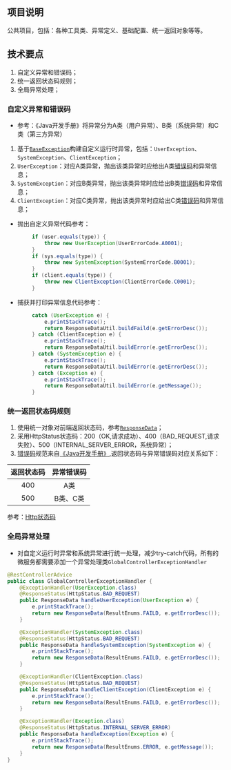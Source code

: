 ## 项目说明
公共项目，包括：各种工具类、异常定义、基础配置、统一返回对象等等。

## 技术要点
1. 自定义异常和错误码；
2. 统一返回状态码规则；
3. 全局异常处理；

### 自定义异常和错误码
* 参考：《Java开发手册》将异常分为A类（用户异常）、B类（系统异常）和C类（第三方异常）
1. 基于[`BaseException`](src/main/java/com/ylwq/scaffold/common/exception/BaseException.java)构建自定义运行时异常，包括：`UserException`、`SystemException`、`ClientException`；
2. `UserException`：对应A类异常，抛出该类异常时应给出A类[错误码](src/main/resources/error_code.properties)和异常信息；
3. `SystemException`：对应B类异常，抛出该类异常时应给出B类[错误码](src/main/resources/error_code.properties)和异常信息；
4. `ClientException`：对应C类异常，抛出该类异常时应给出C类[错误码](src/main/resources/error_code.properties)和异常信息；
* 抛出自定义异常代码参考：
```java
        if (user.equals(type)) {
            throw new UserException(UserErrorCode.A0001);
        }
        if (sys.equals(type)) {
            throw new SystemException(SystemErrorCode.B0001);
        }
        if (client.equals(type)) {
            throw new ClientException(ClientErrorCode.C0001);
        }
```
* 捕获并打印异常信息代码参考：
```java
        catch (UserException e) {
            e.printStackTrace();
            return ResponseDataUtil.buildFaild(e.getErrorDesc());
        } catch (ClientException e) {
            e.printStackTrace();
            return ResponseDataUtil.buildError(e.getErrorDesc());
        } catch (SystemException e) {
            e.printStackTrace();
            return ResponseDataUtil.buildError(e.getErrorDesc());
        } catch (Exception e) {
            e.printStackTrace();
            return ResponseDataUtil.buildError(e.getMessage());
        }
```

### 统一返回状态码规则
1. 使用统一对象对前端返回状态码，参考[`ResponseData`](src/main/java/com/ylwq/scaffold/common/vo/ResponseData.java)；
2. 采用HttpStatus状态码：200（OK,请求成功）、400（BAD_REQUEST,请求失败）、500（INTERNAL_SERVER_ERROR，系统异常）；
3. [错误码](src/main/resources/error_code.properties)规范来自[《Java开发手册》](../resource/pdf/Java开发手册-嵩山版.pdf),返回状态码与异常错误码对应关系如下：

| 返回状态码 | 异常错误码 |
| :--------: | :--------: |
|    400     |    A类     |
|    500     |  B类、C类  |
参考：[Http状态码](https://www.runoob.com/http/http-status-codes.html)

### 全局异常处理
* 对自定义运行时异常和系统异常进行统一处理，减少try-catch代码，所有的微服务都需要添加一个异常处理类`GlobalControllerExceptionHandler`
```java
@RestControllerAdvice
public class GlobalControllerExceptionHandler {
    @ExceptionHandler(UserException.class)
    @ResponseStatus(HttpStatus.BAD_REQUEST)
    public ResponseData handleUserException(UserException e) {
        e.printStackTrace();
        return new ResponseData(ResultEnums.FAILD, e.getErrorDesc());
    }

    @ExceptionHandler(SystemException.class)
    @ResponseStatus(HttpStatus.BAD_REQUEST)
    public ResponseData handleSystemException(SystemException e) {
        e.printStackTrace();
        return new ResponseData(ResultEnums.FAILD, e.getErrorDesc());
    }

    @ExceptionHandler(ClientException.class)
    @ResponseStatus(HttpStatus.BAD_REQUEST)
    public ResponseData handleClientException(ClientException e) {
        e.printStackTrace();
        return new ResponseData(ResultEnums.FAILD, e.getErrorDesc());
    }

    @ExceptionHandler(Exception.class)
    @ResponseStatus(HttpStatus.INTERNAL_SERVER_ERROR)
    public ResponseData handleException(Exception e) {
        e.printStackTrace();
        return new ResponseData(ResultEnums.ERROR, e.getMessage());
    }
}
```